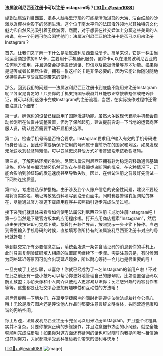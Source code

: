 **法属波利尼西亚注册卡可以注册Instagram吗？[[TG💪+ @esim1088](https://t.me/s/esim1088)]**

提到法属波利尼西亚，很多人脑海里浮现的可能是清澈湛蓝的大海、洁白细腻的沙滩以及椰林树影下的悠闲生活。这个位于南太平洋的法国海外领地以其独特的文化魅力和自然风光吸引着无数游客。然而，对于想要在社交媒体上分享这些美景的人来说，有一个问题可能会困扰他们：法属波利尼西亚的注册卡是否可以用来注册Instagram？

首先，让我们来了解一下什么是法属波利尼西亚注册卡。简单来说，它是一种由当地运营商提供的SIM卡，主要用于手机通讯服务。这种卡可以在法属波利尼西亚的任何地方使用，并且通常会提供语音通话、短信以及数据流量等基本功能。如果你是游客或者长期居住者，拥有一张这样的卡是非常必要的，因为它能让你随时随地保持联系并享受互联网带来的便利。

那么，回到我们的问题——法属波利尼西亚注册卡到底能不能用来注册Instagram呢？答案是肯定的！只要你的手机支持国际漫游并且能够正常接收短信或电话验证，就可以利用这张卡完成Instagram的注册流程。当然，在实际操作过程中还需要注意几个细节：

第一点，确保你的设备已经启用了国际漫游功能。虽然大多数现代智能手机都会自动检测所在位置并调整设置，但为了保险起见，建议提前咨询一下当地的运营商客服人员，确认是否需要手动开启相关选项。

第二点，检查手机号码是否符合要求。Instagram要求用户输入有效的手机号码进行身份验证，因此你需要确保所使用的号码属于当前所在的国家和地区。如果发现无法接收到验证码短信，可以尝试更换其他方式如语音通话来接收验证码。

第三点，了解网络环境的影响。尽管法属波利尼西亚拥有较为稳定的移动通信基础设施，但在某些偏远地区仍然可能存在信号弱或者断网的情况。在这种情况下，可能会影响到验证码的发送速度甚至导致失败。因此，在尝试注册之前最好先测试一下网络连接质量。

第四点，考虑隐私保护措施。由于涉及到个人账户信息的安全性问题，建议不要轻易将真实姓名、地址等敏感资料填写到注册页面中。同时也要警惕钓鱼网站的存在，尽量通过官方渠道下载应用程序并按照指引逐步完成注册过程。

接下来我们就具体来看看如何使用法属波利尼西亚注册卡成功注册Instagram吧！第一步当然是下载官方版本的应用程序啦。打开应用商店搜索“Instagram”，然后点击安装按钮即可完成下载。接着打开软件界面，按照提示一步步往下操作。当遇到需要输入手机号码的时候，直接填写你所持有的法属波利尼西亚注册卡对应的号码就好啦！

等到提交完所有必要信息之后，系统会发送一条包含验证码的消息到你的手机上。此时只需复制验证码填入相应的位置即可继续下一步骤。需要注意的是，有时候因为网络延迟等原因可能会出现延迟现象，所以耐心等待一会儿也是很重要的哦！

一旦完成了上述步骤，恭喜你！你就已经成为了一名Instagram的新用户啦！不过在此之前还有一些小技巧可以帮助你更好地管理自己的账号呢。比如设置强密码以防止被盗；添加头像和个人简介以便他人更容易认识你；关注感兴趣的内容创作者等等。这些都是让社交平台更加有趣味性和互动性的方法哦！

最后再提醒一下朋友们，在享受便捷服务的同时也要遵守法律法规和社会公德心哦！无论是发布图片还是评论他人作品时都要注意言辞文明得体，共同营造健康和谐的网络空间。

综上所述，法属波利尼西亚注册卡完全可以用来注册Instagram，并且整个过程其实并不复杂。只要你按照正确的步骤操作，并且注意细节方面的小问题，就完全能够顺利完成注册啦！如果你对这方面还有疑问的话也可以随时向我提问哦～相信通过共同努力，大家都能享受到科技给我们带来的便利与快乐！

[[TG💪+ @esim1088](https://t.me/s/esim1088) ![Image](https://i.postimg.cc/4NQfJmqS/Snipaste-2025-05-13-00-14-12.png)]